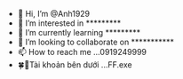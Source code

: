 - 👋 Hi, I’m @Anh1929
- 👀 I’m interested in *********
- 🌱 I’m currently learning *********
- 💞️ I’m looking to collaborate on ***********
- 📫 How to reach me ...0919249999
- 🍀🐧Tài khoản bên dưới ...FF.exe
<!---
Anh1929/Anh1929 is a ✨ special ✨ repository because its `README.md` (this file) appears on your GitHub profile.
You can click the Preview link to take a look at your changes.
--->
